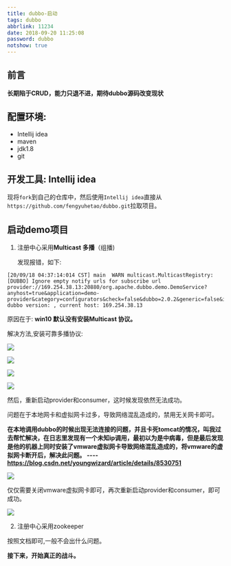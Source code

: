 ```yaml
---
title: dubbo-启动
tags: dubbo
abbrlink: 11234
date: 2018-09-20 11:25:08
password: dubbo
notshow: true
---
```


## 前言

**长期陷于CRUD，能力只退不进，期待dubbo源码改变现状**

## 配置环境:

* Intellij idea
* maven
* jdk1.8
* git

## 开发工具: Intellij idea

现将`fork`到自己的仓库中，然后使用`Intellij idea`直接从`https://github.com/fengyuhetao/dubbo.git`拉取项目。

## 启动demo项目

1. 注册中心采用**Multicast 多播**（组播)

   发现报错，如下:

```
[20/09/18 04:37:14:014 CST] main  WARN multicast.MulticastRegistry:  [DUBBO] Ignore empty notify urls for subscribe url provider://169.254.38.13:20880/org.apache.dubbo.demo.DemoService?anyhost=true&application=demo-provider&category=configurators&check=false&dubbo=2.0.2&generic=false&interface=org.apache.dubbo.demo.DemoService&methods=sayHello&pid=4844&side=provider&timestamp=1537432631871, dubbo version: , current host: 169.254.38.13
```

原因在于: **win10 默认没有安装Multicast 协议。**

解决方法,安装可靠多播协议:

![](/assets/dubbo/TIM截图20180920164543.png)

![](/assets/dubbo/TIM截图20180920164747.png)

![](/assets/dubbo/TIM截图20180920164825.png)

![](/assets/dubbo/TIM截图20180920164936.png)

然后，重新启动provider和consumer，这时候发现依然无法成功。

问题在于本地网卡和虚拟网卡过多，导致网络混乱造成的，禁用无关网卡即可。

**在本地调用dubbo的时候出现无法连接的问题，并且卡死tomcat的情况，叫我过去帮忙解决，在日志里发现有一个未知ip调用，最初以为是中病毒，但是最后发现是他的机器上同时安装了vmware虚拟网卡导致网络混乱造成的，将vmware的虚拟网卡断开后，解决此问题。 ---- https://blog.csdn.net/youngwizard/article/details/8530751**

![](/assets/dubbo/TIM截图20180920173149.png)

仅仅需要关闭vmware虚拟网卡即可，再次重新启动provider和consumer，即可成功。

![](/assets/dubbo/TIM截图20180920173234.png)

2. 注册中心采用zookeeper

按照文档即可,一般不会出什么问题。

**接下来，开始真正的战斗。**

